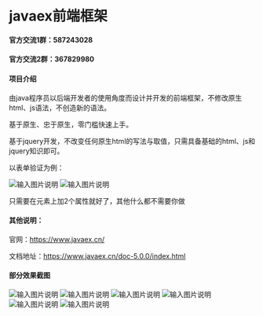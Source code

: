 # javaex前端框架

#### 官方交流1群：587243028
#### 官方交流2群：367829980

#### 项目介绍
由java程序员以后端开发者的使用角度而设计并开发的前端框架，不修改原生html、js语法，不创造新的语法。

基于原生、忠于原生，零门槛快速上手。

基于jquery开发，不改变任何原生html的写法与取值，只需具备基础的html、js和jquery知识即可。


以表单验证为例：

![输入图片说明](https://images.gitee.com/uploads/images/2018/0822/234020_d60f0d34_1712536.png "QQ图片20180822233941.png")
![输入图片说明](https://images.gitee.com/uploads/images/2018/0822/234026_4d6b6ccb_1712536.png "QQ图片20180822233947.png")

只需要在元素上加2个属性就好了，其他什么都不需要你做

#### 其他说明：

官网：https://www.javaex.cn/

文档地址：https://www.javaex.cn/doc-5.0.0/index.html

#### 部分效果截图
![输入图片说明](https://images.gitee.com/uploads/images/2018/1202/092646_798325c5_1712536.jpeg "2018-12-02_092559.jpg")
![输入图片说明](https://images.gitee.com/uploads/images/2018/1202/092826_39e9ec00_1712536.jpeg "2018-12-02_092811.jpg")
![输入图片说明](https://images.gitee.com/uploads/images/2018/1202/092857_75e2db44_1712536.jpeg "2018-12-02_092844.jpg")
![输入图片说明](https://images.gitee.com/uploads/images/2018/1202/092923_ac8479e0_1712536.jpeg "2018-12-02_092911.jpg")
![输入图片说明](https://images.gitee.com/uploads/images/2018/1202/093019_5bb878ec_1712536.jpeg "2018-12-02_093005.jpg")
![输入图片说明](https://images.gitee.com/uploads/images/2018/1202/093141_d30eba8d_1712536.jpeg "2018-12-02_093129.jpg")
